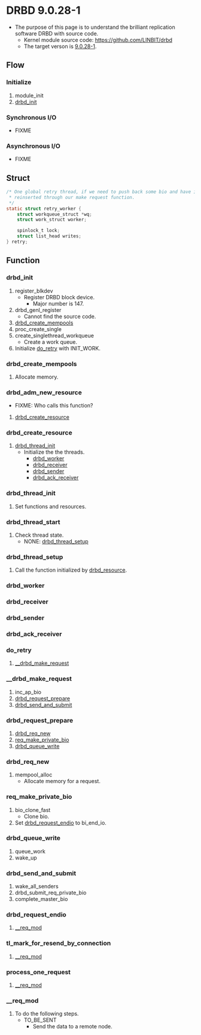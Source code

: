# DRBD 9.0.28-1
- The purpose of this page is to understand the brilliant replication software DRBD with source code.
  - Kernel module source code: https://github.com/LINBIT/drbd
  - The target verson is [9.0.28-1](https://github.com/LINBIT/drbd/releases/tag/drbd-9.0.28-1).

## Flow
### Initialize
1. module_init
1. [drbd_init](#drbd_init)

### Synchronous I/O
- FIXME

### Asynchronous I/O
- FIXME

## Struct
```c
/* One global retry thread, if we need to push back some bio and have it
 * reinserted through our make request function.
 */
static struct retry_worker {
	struct workqueue_struct *wq;
	struct work_struct worker;

	spinlock_t lock;
	struct list_head writes;
} retry;
```
## Function
### drbd_init
1. register_blkdev
   - Register DRBD block device.
     - Major number is 147.
1. drbd_genl_register
   - Cannot find the source code.
1. [drbd_create_mempools](#drbd_create_mempools)
1. proc_create_single
1. create_singlethread_workqueue
   - Create a work queue.
1. Initialize [do_retry](#do_retry) with INIT_WORK.

### drbd_create_mempools
1. Allocate memory.

### drbd_adm_new_resource
- FIXME: Who calls this function?
1. [drbd_create_resource](#drbd_create_resource)

### drbd_create_resource
1. [drbd_thread_init](#drbd_thread_init)
   - Initialize the the threads.
     - [drbd_worker](#drbd_worker)
     - [drbd_receiver](#drbd_receiver)
     - [drbd_sender](#drbd_sender)
     - [drbd_ack_receiver](#drbd_ack_receiver)

### drbd_thread_init
1. Set functions and resources.

### drbd_thread_start
1. Check thread state.
   - NONE: [drbd_thread_setup](#drbd_thread_setup)

### drbd_thread_setup
1. Call the function initialized by [drbd_resource](#drbd_resource).


### drbd_worker

### drbd_receiver

### drbd_sender

### drbd_ack_receiver

### do_retry
1. [__drbd_make_request](#__drbd_make_request)

### __drbd_make_request
1. inc_ap_bio
1. [drbd_request_prepare](#drbd_request_prepare)
1. [drbd_send_and_submit](#drbd_send_and_submit)

### drbd_request_prepare
1. [drbd_req_new](#drbd_req_new)
1. [req_make_private_bio](#req_make_private_bio)
1. [drbd_queue_write](#drbd_queue_write)

### drbd_req_new
1. mempool_alloc
   - Allocate memory for a request.

### req_make_private_bio
1. bio_clone_fast
   - Clone bio.
1. Set [drbd_request_endio](#drbd_request_endio) to bi_end_io.

### drbd_queue_write
1. queue_work
1. wake_up

### drbd_send_and_submit
1. wake_all_senders
1. drbd_submit_req_private_bio
1. complete_master_bio

### drbd_request_endio
1. [__req_mod](#__req_mod)

### tl_mark_for_resend_by_connection
1. [__req_mod](#__req_mod)

### process_one_request
1. [__req_mod](#__req_mod)

### __req_mod
1. To do the following steps.
   - TO_BE_SENT
     - Send the data to a remote node.
